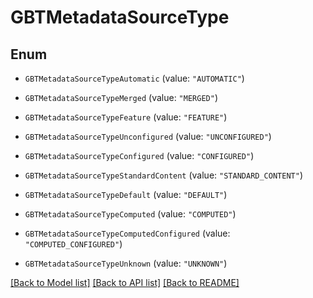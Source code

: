 # GBTMetadataSourceType

## Enum


* `GBTMetadataSourceTypeAutomatic` (value: `"AUTOMATIC"`)

* `GBTMetadataSourceTypeMerged` (value: `"MERGED"`)

* `GBTMetadataSourceTypeFeature` (value: `"FEATURE"`)

* `GBTMetadataSourceTypeUnconfigured` (value: `"UNCONFIGURED"`)

* `GBTMetadataSourceTypeConfigured` (value: `"CONFIGURED"`)

* `GBTMetadataSourceTypeStandardContent` (value: `"STANDARD_CONTENT"`)

* `GBTMetadataSourceTypeDefault` (value: `"DEFAULT"`)

* `GBTMetadataSourceTypeComputed` (value: `"COMPUTED"`)

* `GBTMetadataSourceTypeComputedConfigured` (value: `"COMPUTED_CONFIGURED"`)

* `GBTMetadataSourceTypeUnknown` (value: `"UNKNOWN"`)


[[Back to Model list]](../README.md#documentation-for-models) [[Back to API list]](../README.md#documentation-for-api-endpoints) [[Back to README]](../README.md)


